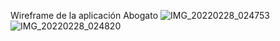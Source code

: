Wireframe de la aplicación Abogato
![IMG_20220228_024753](https://user-images.githubusercontent.com/99064239/155959628-27026dd0-44d9-447d-9712-9a0d07bd61f6.jpg)
![IMG_20220228_024820](https://user-images.githubusercontent.com/99064239/155959637-7f101970-605c-4f68-93b6-e9f715e7c0f1.jpg)
